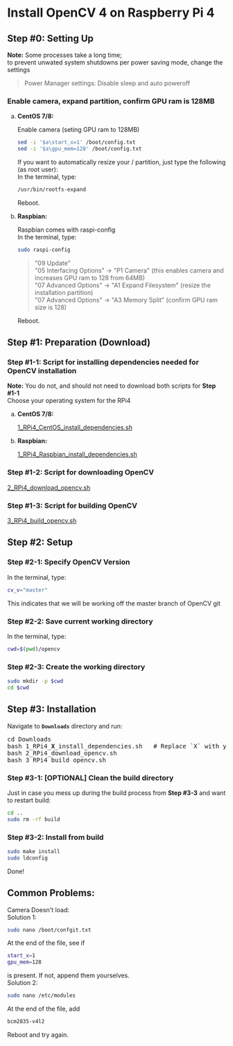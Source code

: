 
# Install OpenCV 4 on Raspberry Pi 4
## Step #0: Setting Up
**Note:** Some processes take a long time;  
to prevent unwated system shutdowns per power saving mode, change the settings
> Power Manager settings: Disable sleep and auto poweroff

### Enable camera, expand partition, confirm GPU ram is 128MB

<ol type="a">
  <li><b>CentOS 7/8:</b>  
  
  Enable camera (seting GPU ram to 128MB)  
  ```sh
  sed -i '$a\start_x=1' /boot/config.txt
  sed -i '$a\gpu_mem=128' /boot/config.txt
  ```
  
  If you want to automatically resize your / partition, just type the following (as root user):  
  In the terminal, type:
  ```sh
  /usr/bin/rootfs-expand
  ```
  Reboot.
    
  <li><b>Raspbian:</b>  
  
  Raspbian comes with raspi-config  
  In the terminal, type:
  ```sh
  sudo raspi-config
  ```
  > "09 Update"  
  > "05 Interfacing Options" -> "P1 Camera" (this enables camera and increases GPU ram to 128 from 64MB)  
  > "07 Advanced Options" -> "A1 Expand Filesystem" (resize the installation partition)  
  > "07 Advanced Options" -> "A3 Memory Split" (confirm GPU ram size is 128)  
  
  Reboot.
</ol>


## Step #1: Preparation (Download)
### Step #1-1: Script for installing dependencies needed for OpenCV installation
**Note:** You do not, and should not need to download both scripts for **Step #1-1**  
Choose your operating system for the RPi4  
<ol type="a">
  <li><b>CentOS 7/8:</b>  
    
[1_RPi4_CentOS_install_dependencies.sh](1_RPi4_CentOS_install_dependencies.sh)  </li>
  <li><b>Raspbian:</b>  

[1_RPi4_Raspbian_install_dependencies.sh](1_RPi4_Raspbian_install_dependencies.sh)</li>
</ol>

### Step #1-2: Script for downloading OpenCV
[2_RPi4_download_opencv.sh](2_RPi4_download_opencv.sh)

### Step #1-3: Script for building OpenCV
[3_RPi4_build_opencv.sh](3_RPi4_build_opencv.sh)

## Step #2: Setup

### Step #2-1: Specify OpenCV Version
In the terminal, type:
```sh
cv_v="master"
```
This indicates that we will be working off the master branch of OpenCV git

### Step #2-2: Save current working directory
In the terminal, type:
```sh
cwd=$(pwd)/opencv
```

### Step #2-3: Create the working directory
```sh
sudo mkdir -p $cwd
cd $cwd
```


## Step #3: Installation
Navigate to **`Downloads`** directory and run:
<pre>
cd Downloads
bash 1_RPi4_<b>X</b>_install_dependencies.sh   # Replace `X` with your OS
bash 2_RPi4_download_opencv.sh
bash 3_RPi4_build_opencv.sh
</pre>

### Step #3-1: [OPTIONAL] Clean the build directory
Just in case you mess up during the build process from **Step #3-3** and want to restart build:
```sh
cd ..
sudo rm -rf build
```

### Step #3-2: Install from build
```sh
sudo make install
sudo ldconfig
```

Done!

## Common Problems:
Camera Doesn't load:  
 Solution 1:  
```sh
sudo nano /boot/confgit.txt
```
At the end of the file, see if
```sh
start_x=1
gpu_mem=128
```
is present. If not, append them yourselves.  
 Solution 2:
 ```sh
 sudo nano /etc/modules
 ```
 At the end of the file, add
 ```sh
 bcm2835-v4l2
```
Reboot and try again.  
